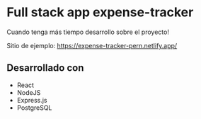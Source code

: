# Full stack app expense-tracker
Cuando tenga más tiempo desarrollo sobre el proyecto!

Sitio de ejemplo: https://expense-tracker-pern.netlify.app/

## Desarrollado con
- React
- NodeJS
- Express.js
- PostgreSQL
